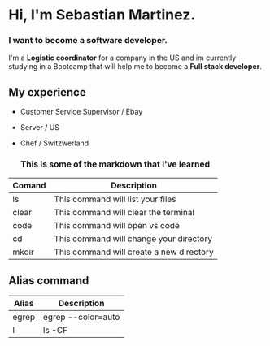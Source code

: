 # Hi, I'm Sebastian Martinez.
### I want to become a software developer.

I'm a **Logistic coordinator** for a company in the US and im currently studying in a Bootcamp that will help me to become a **Full stack developer**. 

## My experience
* Customer Service Supervisor / Ebay
* Server / US
* Chef / Switzwerland

  ### This is some of the markdown that I've learned

|Comand |Description|
|-------|------------|
|ls     |This command will list your files|
|clear  |This command will clear the terminal|
|code   |This command will open vs code|
|cd     |This command will change your directory|
|mkdir  |This command will create a new directory|

## Alias command

|Alias|Description|
|------|-----------|
|egrep|egrep --color=auto|
| l|ls -CF|
